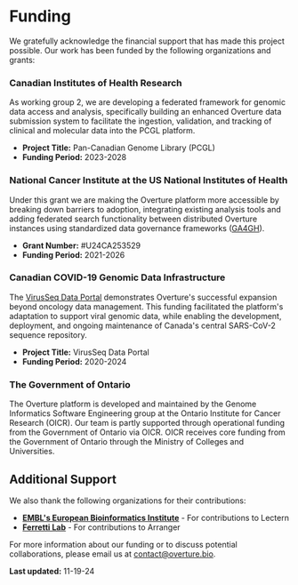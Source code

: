# Funding

We gratefully acknowledge the financial support that has made this project possible. Our work has been funded by the following organizations and grants:

### Canadian Institutes of Health Research

As working group 2, we are developing a federated framework for genomic data access and analysis, specifically building an enhanced Overture data submission system to facilitate the ingestion, validation, and tracking of clinical and molecular data into the PCGL platform.

  - **Project Title:** Pan-Canadian Genome Library (PCGL)
  - **Funding Period:** 2023-2028

### National Cancer Institute at the US National Institutes of Health

Under this grant we are making the Overture platform more accessible by breaking down barriers to adoption, integrating existing analysis tools and adding federated search functionality between distributed Overture instances using standardized data governance frameworks ([GA4GH](https://www.ga4gh.org/)).

  - **Grant Number:** #U24CA253529
  - **Funding Period:** 2021-2026

### Canadian COVID-19 Genomic Data Infrastructure 

The [VirusSeq Data Portal](https://virusseq-dataportal.ca/) demonstrates Overture's successful expansion beyond oncology data management. This funding facilitated the platform's adaptation to support viral genomic data, while enabling the development, deployment, and ongoing maintenance of Canada's central SARS-CoV-2 sequence repository.

  - **Project Title:** VirusSeq Data Portal
  - **Funding Period:** 2020-2024

### The Government of Ontario

The Overture platform is developed and maintained by the Genome Informatics Software Engineering group at the Ontario Institute for Cancer Research (OICR). Our team is partly supported through operational funding from the Government of Ontario via OICR. OICR receives core funding from the Government of Ontario through the Ministry of Colleges and Universities.

## Additional Support

We also thank the following organizations for their contributions:

- [**EMBL's European Bioinformatics Institute**](https://www.ebi.ac.uk/) - For contributions to Lectern
- [**Ferretti Lab**](https://ferlab.bio/a-propos) - For contributions to Arranger

For more information about our funding or to discuss potential collaborations, please email us at contact@overture.bio.

**Last updated:** 11-19-24